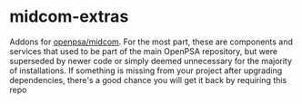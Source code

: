 midcom-extras
=============

Addons for [openpsa/midcom](https://github.com/flack/openpsa). For the most part, these are components and services that used to be part of the main OpenPSA repository, but were superseded by newer code or simply deemed unnecessary for the majority of installations. If something is missing from your project after upgrading dependencies, there's a good chance you will get it back by requiring this repo
